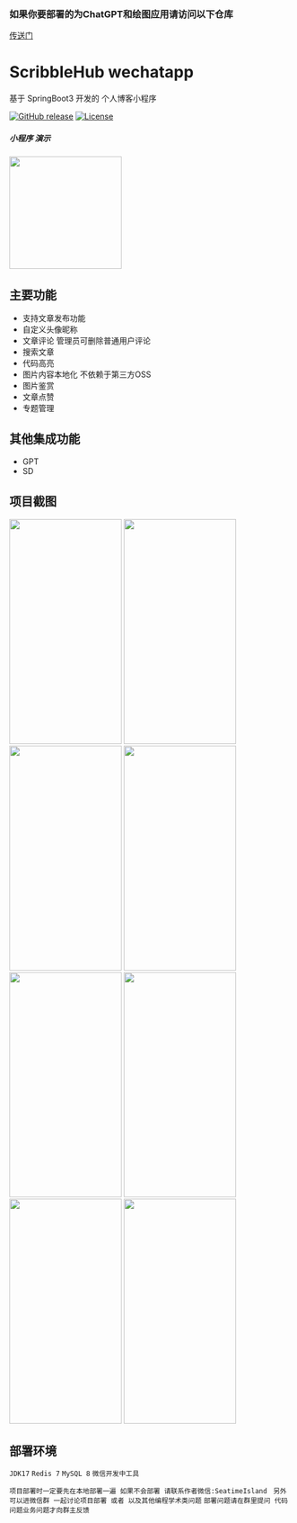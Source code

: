 ### 如果你要部署的为ChatGPT和绘图应用请访问以下仓库
 [传送门](https://github.com/dulaiduwang003/TIME-SEA-PLUS)


# ScribbleHub wechatapp

基于 SpringBoot3 开发的 个人博客小程序 

[![GitHub release](https://img.shields.io/static/v1?label=release&message=v2.4&color=blue)](<[https://www.github.com/novicezk/midjourney-proxy](https://github.com/dulaiduwang003/TIME-SEA-PLUS)>)
[![License](https://img.shields.io/badge/license-Apache%202-4EB1BA.svg)](https://www.apache.org/licenses/LICENSE-2.0.html)


##### 小程序 演示

<img style="width:200px;height:200px" src="https://github.com/dulaiduwang003/ScribbleHub/assets/87460202/c6f9251f-5e9d-4b90-bd88-e7a478858abd" />


## 主要功能

- 支持文章发布功能
- 自定义头像昵称
- 文章评论 管理员可删除普通用户评论
- 搜索文章
- 代码高亮
- 图片内容本地化 不依赖于第三方OSS
- 图片鉴赏
- 文章点赞
- 专题管理

## 其他集成功能
- GPT
- SD

## 项目截图
<img style="width:200px;height:400px" src="https://github.com/dulaiduwang003/ScribbleHub/assets/87460202/df0018af-2681-4a5a-b07b-e378dcec4a60" />
<img style="width:200px;height:400px" src="https://github.com/dulaiduwang003/ScribbleHub/assets/87460202/e312c9c3-38f7-41de-85ff-7b8dab4903dc" />
<img style="width:200px;height:400px" src="https://github.com/dulaiduwang003/ScribbleHub/assets/87460202/2e54e950-aa01-4dcc-a639-c93366bddc94" />
<img style="width:200px;height:400px" src="https://github.com/dulaiduwang003/ScribbleHub/assets/87460202/166b58c4-de2b-48d4-bfee-6993235bcc04" />
<img style="width:200px;height:400px" src="https://github.com/dulaiduwang003/ScribbleHub/assets/87460202/ad00b41a-8662-431e-a411-d030ed215705" />
<img style="width:200px;height:400px" src="https://github.com/dulaiduwang003/ScribbleHub/assets/87460202/9621d07e-51c6-4586-9e81-5eca59237bd9" />
<img style="width:200px;height:400px" src="https://github.com/dulaiduwang003/ScribbleHub/assets/87460202/fc4dd0b2-d5cb-46c0-b050-edeb2b586c9e" />
<img style="width:200px;height:400px" src="https://github.com/dulaiduwang003/ScribbleHub/assets/87460202/7b661b35-ae4f-491e-91e5-420236c8b3fc" />


## 部署环境
`JDK17`
`Redis 7`
`MySQL 8`
`微信开发中工具`

`项目部署时一定要先在本地部署一遍 如果不会部署 请联系作者微信:SeatimeIsland `
`另外可以进微信群 一起讨论项目部署 或者 以及其他编程学术类问题` 
`部署问题请在群里提问 代码问题业务问题才向群主反馈`

